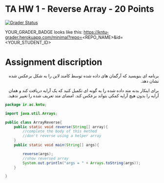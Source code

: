 # TA HW 1 - Reverse Array - 20 Points

[![Grader Status](YOUR_GRADER_BADGE)](YOUR_GRADER_BADGE)

YOUR_GRADER_BADGE looks like this: https://kntu-grader.herokuapp.com/minimal?repo=<REPO_NAME>&id=<YOUR_STUDENT_ID>




# Assignment discription

<div dir="rtl" align="right">
برنامه ای بنویسید که آرگمان های داده شده توسط کامند لاین را به شکل برعکس شده نشان دهد.

برای اینکار بدنه متد داده شده را به گونه ای تکمیل کنید که یک آرایه دریافت کند و همان آرایه را بدون هیچ آرایه کمکی بتواند برعکس کند. امضای متد تعریف شده را تغییر ندهید.
</div>



```java
package ir.ac.kntu;

import java.util.Arrays;

public class ArrayReverse{
    public static void reverse(String[] array){
        //complete the body of this method
        //don't reverse using a helper array
    }
    public static void main(String[] args){

        reverse(args);
        //show reversed array
        System.out.println("args = " + Arrays.toString(args));
    }

}
```

